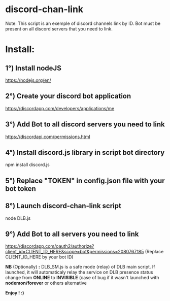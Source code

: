 # discord-chan-link

Note:
This script is an exemple of discord channels link by ID.
Bot must be present on all discord servers that you need to link.

# Install:

## 1°) Install nodeJS
https://nodejs.org/en/

## 2°) Create your discord bot application
https://discordapp.com/developers/applications/me

## 3°) Add Bot to all discord servers you need to link
https://discordapi.com/permissions.html

## 4°) Install discord.js library in script bot directory
npm install discord.js

## 5°) Replace "TOKEN" in config.json file with your bot token

## 8°) Launch discord-chan-link script
node DLB.js

## 9°) Add Bot to all servers you need to link
https://discordapp.com/oauth2/authorize?client_id=CLIENT_ID_HERE&scope=bot&permissions=2080767185
(Replace CLIENT_ID_HERE by your bot ID)

**NB** (Optionally) **:** DLB_SM.js is a safe mode (relay) of DLB main script.
If launched, it will automaticaly relay the service on DLB presence status change
from **ONLINE** to **INVISIBLE**
(case of bug if it wasn't launched with **nodemon/forever** or others alternative

**Enjoy ! :)**


